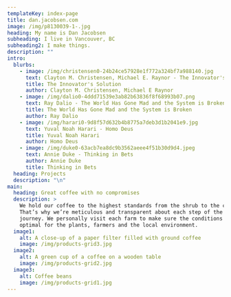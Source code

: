 ```yaml
---
templateKey: index-page
title: dan.jacobsen.com
image: /img/p8130039-1-.jpg
heading: My name is Dan Jacobsen
subheading: I live in Vancouver, BC
subheading2: I make things.
description: ""
intro:
  blurbs:
    - image: /img/christensen0-24b24ce57928e1f772a324bf7a988140.jpg
      text: Clayton M. Christensen, Michael E. Raynor - The Innovator's Solution
      title: The Innovator's Solution
      author: Clayton M. Christensen, Michael E Raynor
    - image: /img/dalio0-4ddd71539e3ab82b63836f8f68993b07.png
      text: Ray Dalio - The World Has Gone Mad and the System is Broken
      title: The World Has Gone Mad and the System is Broken
      author: Ray Dalio
    - image: /img/harari0-9d8f57d632b4b8775a7deb3d1b2041e9.jpg
      text: Yuval Noah Harari - Homo Deus
      title: Yuval Noah Harari
      author: Homo Deus
    - image: /img/duke0-63acb7ea8dc9b3562aeee4f51b30d9d4.jpeg
      text: Annie Duke - Thinking in Bets
      author: Annie Duke
      title: Thinking in Bets
  heading: Projects
  description: "\n"
main:
  heading: Great coffee with no compromises
  description: >
    We hold our coffee to the highest standards from the shrub to the cup.
    That’s why we’re meticulous and transparent about each step of the coffee’s
    journey. We personally visit each farm to make sure the conditions are
    optimal for the plants, farmers and the local environment.
  image1:
    alt: A close-up of a paper filter filled with ground coffee
    image: /img/products-grid3.jpg
  image2:
    alt: A green cup of a coffee on a wooden table
    image: /img/products-grid2.jpg
  image3:
    alt: Coffee beans
    image: /img/products-grid1.jpg
---
```


